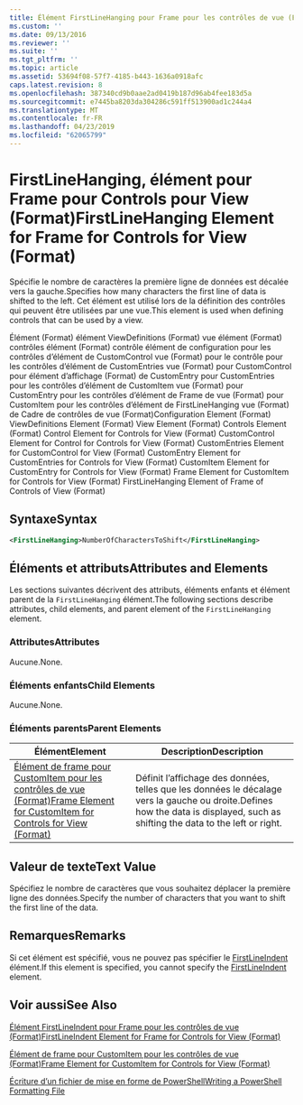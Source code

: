 ```yaml
---
title: Élément FirstLineHanging pour Frame pour les contrôles de vue (Format) | Microsoft Docs
ms.custom: ''
ms.date: 09/13/2016
ms.reviewer: ''
ms.suite: ''
ms.tgt_pltfrm: ''
ms.topic: article
ms.assetid: 53694f08-57f7-4185-b443-1636a0918afc
caps.latest.revision: 8
ms.openlocfilehash: 387340cd9b0aae2ad0419b187d96ab4fee183d5a
ms.sourcegitcommit: e7445ba8203da304286c591ff513900ad1c244a4
ms.translationtype: MT
ms.contentlocale: fr-FR
ms.lasthandoff: 04/23/2019
ms.locfileid: "62065799"
---
```

# <a name="firstlinehanging-element-for-frame-for-controls-for-view-format"></a><span data-ttu-id="4a24d-102">FirstLineHanging, élément pour Frame pour Controls pour View (Format)</span><span class="sxs-lookup"><span data-stu-id="4a24d-102">FirstLineHanging Element for Frame for Controls for View (Format)</span></span>

<span data-ttu-id="4a24d-103">Spécifie le nombre de caractères la première ligne de données est décalée vers la gauche.</span><span class="sxs-lookup"><span data-stu-id="4a24d-103">Specifies how many characters the first line of data is shifted to the left.</span></span> <span data-ttu-id="4a24d-104">Cet élément est utilisé lors de la définition des contrôles qui peuvent être utilisées par une vue.</span><span class="sxs-lookup"><span data-stu-id="4a24d-104">This element is used when defining controls that can be used by a view.</span></span>

<span data-ttu-id="4a24d-105">Élément (Format) élément ViewDefinitions (Format) vue élément (Format) contrôles élément (Format) contrôle élément de configuration pour les contrôles d’élément de CustomControl vue (Format) pour le contrôle pour les contrôles d’élément de CustomEntries vue (Format) pour CustomControl pour élément d’affichage (Format) de CustomEntry pour CustomEntries pour les contrôles d’élément de CustomItem vue (Format) pour CustomEntry pour les contrôles d’élément de Frame de vue (Format) pour CustomItem pour les contrôles d’élément de FirstLineHanging vue (Format) de Cadre de contrôles de vue (Format)</span><span class="sxs-lookup"><span data-stu-id="4a24d-105">Configuration Element (Format) ViewDefinitions Element (Format) View Element (Format) Controls Element (Format) Control Element for Controls for View (Format) CustomControl Element for Control for Controls for View (Format) CustomEntries Element for CustomControl for View (Format) CustomEntry Element for CustomEntries for Controls for View (Format) CustomItem Element for CustomEntry for Controls for View (Format) Frame Element for CustomItem for Controls for View (Format) FirstLineHanging Element of Frame of Controls of View (Format)</span></span>

## <a name="syntax"></a><span data-ttu-id="4a24d-106">Syntaxe</span><span class="sxs-lookup"><span data-stu-id="4a24d-106">Syntax</span></span>

```xml
<FirstLineHanging>NumberOfCharactersToShift</FirstLineHanging>
```

## <a name="attributes-and-elements"></a><span data-ttu-id="4a24d-107">Éléments et attributs</span><span class="sxs-lookup"><span data-stu-id="4a24d-107">Attributes and Elements</span></span>

<span data-ttu-id="4a24d-108">Les sections suivantes décrivent des attributs, éléments enfants et élément parent de la `FirstLineHanging` élément.</span><span class="sxs-lookup"><span data-stu-id="4a24d-108">The following sections describe attributes, child elements, and parent element of the `FirstLineHanging` element.</span></span>

### <a name="attributes"></a><span data-ttu-id="4a24d-109">Attributes</span><span class="sxs-lookup"><span data-stu-id="4a24d-109">Attributes</span></span>

<span data-ttu-id="4a24d-110">Aucune.</span><span class="sxs-lookup"><span data-stu-id="4a24d-110">None.</span></span>

### <a name="child-elements"></a><span data-ttu-id="4a24d-111">Éléments enfants</span><span class="sxs-lookup"><span data-stu-id="4a24d-111">Child Elements</span></span>

<span data-ttu-id="4a24d-112">Aucune.</span><span class="sxs-lookup"><span data-stu-id="4a24d-112">None.</span></span>

### <a name="parent-elements"></a><span data-ttu-id="4a24d-113">Éléments parents</span><span class="sxs-lookup"><span data-stu-id="4a24d-113">Parent Elements</span></span>

|<span data-ttu-id="4a24d-114">Élément</span><span class="sxs-lookup"><span data-stu-id="4a24d-114">Element</span></span>|<span data-ttu-id="4a24d-115">Description</span><span class="sxs-lookup"><span data-stu-id="4a24d-115">Description</span></span>|
|-------------|-----------------|
|[<span data-ttu-id="4a24d-116">Élément de frame pour CustomItem pour les contrôles de vue (Format)</span><span class="sxs-lookup"><span data-stu-id="4a24d-116">Frame Element for CustomItem for Controls for View (Format)</span></span>](./frame-element-for-customitem-for-controls-for-view-format.md)|<span data-ttu-id="4a24d-117">Définit l’affichage des données, telles que les données le décalage vers la gauche ou droite.</span><span class="sxs-lookup"><span data-stu-id="4a24d-117">Defines how the data is displayed, such as shifting the data to the left or right.</span></span>|

## <a name="text-value"></a><span data-ttu-id="4a24d-118">Valeur de texte</span><span class="sxs-lookup"><span data-stu-id="4a24d-118">Text Value</span></span>

<span data-ttu-id="4a24d-119">Spécifiez le nombre de caractères que vous souhaitez déplacer la première ligne des données.</span><span class="sxs-lookup"><span data-stu-id="4a24d-119">Specify the number of characters that you want to shift the first line of the data.</span></span>

## <a name="remarks"></a><span data-ttu-id="4a24d-120">Remarques</span><span class="sxs-lookup"><span data-stu-id="4a24d-120">Remarks</span></span>

<span data-ttu-id="4a24d-121">Si cet élément est spécifié, vous ne pouvez pas spécifier le [FirstLineIndent](./firstlineindent-element-for-frame-for-controls-for-view-format.md) élément.</span><span class="sxs-lookup"><span data-stu-id="4a24d-121">If this element is specified, you cannot specify the [FirstLineIndent](./firstlineindent-element-for-frame-for-controls-for-view-format.md) element.</span></span>

## <a name="see-also"></a><span data-ttu-id="4a24d-122">Voir aussi</span><span class="sxs-lookup"><span data-stu-id="4a24d-122">See Also</span></span>

[<span data-ttu-id="4a24d-123">Élément FirstLineIndent pour Frame pour les contrôles de vue (Format)</span><span class="sxs-lookup"><span data-stu-id="4a24d-123">FirstLineIndent Element for Frame for Controls for View (Format)</span></span>](./firstlineindent-element-for-frame-for-controls-for-view-format.md)

[<span data-ttu-id="4a24d-124">Élément de frame pour CustomItem pour les contrôles de vue (Format)</span><span class="sxs-lookup"><span data-stu-id="4a24d-124">Frame Element for CustomItem for Controls for View (Format)</span></span>](./frame-element-for-customitem-for-controls-for-view-format.md)

[<span data-ttu-id="4a24d-125">Écriture d’un fichier de mise en forme de PowerShell</span><span class="sxs-lookup"><span data-stu-id="4a24d-125">Writing a PowerShell Formatting File</span></span>](./writing-a-powershell-formatting-file.md)
